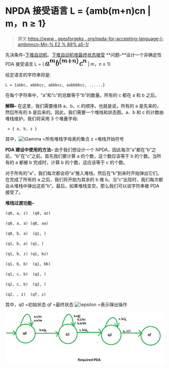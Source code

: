# NPDA 接受语言 L = {amb(m+n)cn | m，n ≥ 1}

> 原文:[https://www . geesforgeks . org/npda-for-accepting-language-l-ambmncn-Mn-% E2 % 89% a5-1/](https://www.geeksforgeeks.org/npda-for-accepting-the-language-l-ambmncn-mn-%e2%89%a5-1/)

先决条件–[下推自动机](https://www.geeksforgeeks.org/theory-of-computation-pushdown-automata/)、[下推自动机按最终状态接受](https://www.geeksforgeeks.org/pushdown-automata-acceptance-final-state/)
**问题–**设计一个非确定性 PDA 接受语言 L = { ![a^m b^{(m+n)} c^n ](img/c76e2687f1b5f7dada8d67e94f07ac8b.png "Rendered by QuickLaTeX.com") | m，n ≥ 1}

给定语言的字符串将是:

```
L = {abbc, abbbcc, abbbcc, aabbbbcc, ......} 
```

在每个字符串中，“a”和“c”的总数等于“b”的数量。所有的 c 都在 a 和 b 之后。

**解释–**
在这里，我们需要维持 a、b、c 的顺序。也就是说，所有的 a 是先来的，然后所有的 b 是后来的。因此，我们需要一个堆栈和状态图。a、b 和 c 的计数由堆栈维护。我们将采用 3 个堆叠字母:

```
 = { a, b, z }
```

其中，![\Gamma ](img/7ddaff3a9db5cdc8e2a699a051a35a8d.png "Rendered by QuickLaTeX.com") =所有堆栈字母表的集合
z =堆栈开始符号

**PDA 建设中使用的方法–**
由于我们想设计一个 NPDA，因此每次“a”都在“b”之前，“b”在“c”之前。首先我们要计算 a 的个数，这个数应该等于 b 的个数。当所有的 a 都被 b 完成时，计算 b 的个数，这应该等于 c 的个数。

对于所有的“a”，我们每次都会将“a”推入堆栈，然后在“b”到来时开始弹出它们。在完成了所有的 a 之后，我们将开始为其余的 b 推 b。当“c”出现时，我们每次都会从堆栈中弹出这些“b”。最后，如果堆栈变空，那么我们可以说字符串被 PDA 接受了。

**堆栈过渡功能–**

```
(q0, a, z)  (q0, az)

(q0, a, a) (q0, aa)

(q0, b, a)  (q1, )

(q1, b, a) (q1, )  

(q1, b, z) (q1, bz)  

(q1, b, b)  (q1, bb)

(q1, c, b)  (q2, )

(q2, c, b)  (q2, )

(q2, , z)  (qf, z) 
```

其中，q0 =初始状态
qf =最终状态
![\epsilon ](img/65ab42ce2fc70dd9b2d0052a72451f93.png "Rendered by QuickLaTeX.com") =表示弹出操作

![](img/0ef0ac03f860ae71314f3689d6a522fe.png)